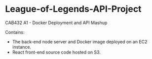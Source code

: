 # League-of-Legends-API-Project

CAB432 A1 - Docker Deployment and API Mashup

Contains:
* The back-end node server and Docker image deployed on an EC2 instance.
* React front-end source code hosted on S3.
